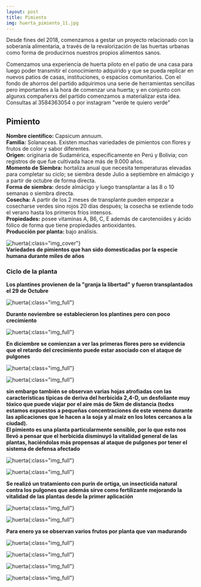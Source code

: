 ```yaml
---
layout: post
title: Pimiento
img: huerta_pimiento_11.jpg
---
```


Desde fines del 2018, comenzamos a gestar un proyecto relacionado con la soberanía alimentaria, a través de la revalorización de las huertas urbanas como forma de producirnos nuestros propios alimentos sanos.

Comenzamos una experiencia de huerta piloto en el patio de una casa para luego poder transmitir el conocimiento adquirido y que se pueda replicar en nuevos patios de casas, instituciones, o espacios comunitarios. Con el fondo de ahorros del partido adquirimos una serie de herramientas sencillas pero importantes a la hora de comenzar una huerta; y en conjunto con algunxs compañerxs del partido comenzamos a materializar esta idea.  
Consultas al 3584363054 o por instagram "verde te quiero verde"

## Pimiento

__Nombre científico:__ Capsicum annuum.   
__Familia:__ Solanaceas. Existen muchas variedades de pimientos con flores y frutos de color y sabor diferentes.  
__Origen:__ originaria de Sudamérica, específicamente en Perú y Bolivia; con registros de que fue cultivada hace más de 9.000 años.  
__Momento de Siembra:__ hortaliza anual que necesita temperaturas elevadas para completar su ciclo; se siembra desde Julio a septiembre en almácigo y a partir de octubre de forma directa.    
__Forma de siembra:__ desde almácigo y luego transplantar a las 8 o 10 semanas o siembra directa.    
__Cosecha:__ A partir de los 2 meses de transplante pueden empezar a cosecharse verdes sino rojos 20 días después; la cosecha se extiende todo el verano hasta los primeros fríos intensos.  
__Propiedades:__ posee vitaminas A, B6, C, E además de carotenoides y ácido fólico de forma que tiene propiedades antioxidantes.  
__Producción por planta:__ bajo análisis.

![huerta]({{site.baseurl}}/img/huerta_pimientos_1.jpg){:class="img_cover"}  
__Variedades de pimientos que han sido domesticadas por la especie humana durante miles de años__

### Ciclo de la planta

__Los plantines provienen de la "granja la libertad" y fueron transplantados el 29 de Octubre__

![huerta]({{site.baseurl}}/img/huerta_octubre_29_4.jpeg){:class="img_full"}

__Durante noviembre se establecieron los plantines pero con poco crecimiento__

![huerta]({{site.baseurl}}/img/huerta_pimiento.jpeg){:class="img_full"}



__En diciembre se comienzan a ver las primeras flores pero se evidencia que el retardo del crecimiento puede estar asociado con el ataque de pulgones__

![huerta]({{site.baseurl}}/img/huerta_pimiento_2.jpg){:class="img_full"}

![huerta]({{site.baseurl}}/img/huerta_pimiento_3.jpg){:class="img_full"}

__sin embargo también se observan varias hojas atrofiadas con las características típicas de deriva del herbicida 2,4-D, un desfoliante muy tóxico que puede viajar por el aire más de 5km de distancia (todxs estamos expuestos a pequeñas concentraciones de este veneno durante las aplicaciones que le hacen a la soja y al maíz en los lotes cercanos a la ciudad).  
El pimiento es una planta particularmente sensible, por lo que esto nos llevó a pensar que el herbicida disminuyó la vitalidad general de las plantas, haciéndolas más propensas al ataque de pulgones por tener el sistema de defensa afectado__

![huerta]({{site.baseurl}}/img/huerta_pimiento_4.jpg){:class="img_full"}

![huerta]({{site.baseurl}}/img/huerta_pimiento_5.jpg){:class="img_full"}

__Se realizó un tratamiento con purín de ortiga, un insecticida natural contra los pulgones que además sirve como fertilizante mejorando la vitalidad de las plantas desde la primer aplicación__

![huerta]({{site.baseurl}}/img/huerta_pimiento_6.jpg){:class="img_full"}

![huerta]({{site.baseurl}}/img/huerta_pimiento_7.jpg){:class="img_full"}

__Para enero ya se observan varios frutos por planta que van madurando__

![huerta]({{site.baseurl}}/img/huerta_pimiento_8.jpg){:class="img_full"}

![huerta]({{site.baseurl}}/img/huerta_pimiento_9.jpg){:class="img_full"}

![huerta]({{site.baseurl}}/img/huerta_pimiento_10.jpg){:class="img_full"}  

![huerta]({{site.baseurl}}/img/huerta_pimiento_11.jpg){:class="img_full"}
